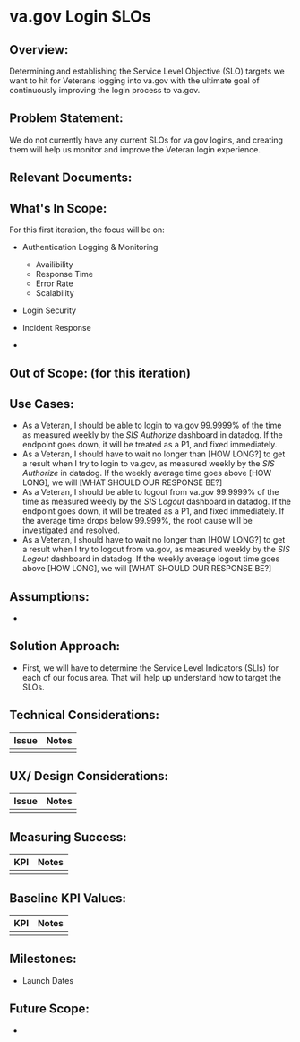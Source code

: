 # va.gov Login SLOs

## Overview: 
Determining and establishing the Service Level Objective (SLO) targets we want to hit for Veterans logging into va.gov with the ultimate goal of continuously improving the login process to va.gov.

## Problem Statement: 
We do not currently have any current SLOs for va.gov logins, and creating them will help us monitor and improve the Veteran login experience.

## Relevant Documents:

## What's In Scope: 
For this first iteration, the focus will be on:
* Authentication Logging & Monitoring
  * Availibility
  * Response Time
  * Error Rate
  * Scalability
* Login Security
* Incident Response

* 
## Out of Scope: (for this iteration)


## Use Cases:
- As a Veteran, I should be able to login to va.gov 99.9999% of the time as measured weekly by the _SIS Authorize_ dashboard in datadog. If the endpoint goes down, it will be treated as a P1, and fixed immediately.
- As a Veteran, I should have to wait no longer than [HOW LONG?] to get a result when I try to login to va.gov, as measured weekly by the _SIS Authorize_ in datadog. If the weekly average time goes above [HOW LONG], we will [WHAT SHOULD OUR RESPONSE BE?]
- As a Veteran, I should be able to logout from va.gov 99.9999% of the time as measured weekly by the _SIS Logout_ dashboard in datadog. If the endpoint goes down, it will be treated as a P1, and fixed immediately. If the average time drops below 99.999%, the root cause will be investigated and resolved.
- As a Veteran, I should have to wait no longer than [HOW LONG?] to get a result when I try to logout from va.gov, as measured weekly by the _SIS Logout_ dashboard in datadog. If the weekly average logout time goes above [HOW LONG], we will [WHAT SHOULD OUR RESPONSE BE?]

## Assumptions:
* 

## Solution Approach: 
* First, we will have to determine the Service Level Indicators (SLIs) for each of our focus area. That will help up understand how to target the SLOs.
  
## Technical Considerations:
| Issue         | Notes         | 
| ------------- |:-------------:| 
| |               |

## UX/ Design Considerations:
| Issue         | Notes         | 
| ------------- |:-------------:| 
|  |               |


## Measuring Success:
| KPI           | Notes         | 
| ------------- |:-------------:| 
| |               |


## Baseline KPI Values:
| KPI           | Notes         | 
| ------------- |:-------------:| 
|  |               |


## Milestones:
* Launch Dates


## Future Scope:
* 
